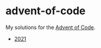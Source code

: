 # advent-of-code

My solutions for the [Advent of Code](https://adventofcode.com).

- [2021](./2021)
